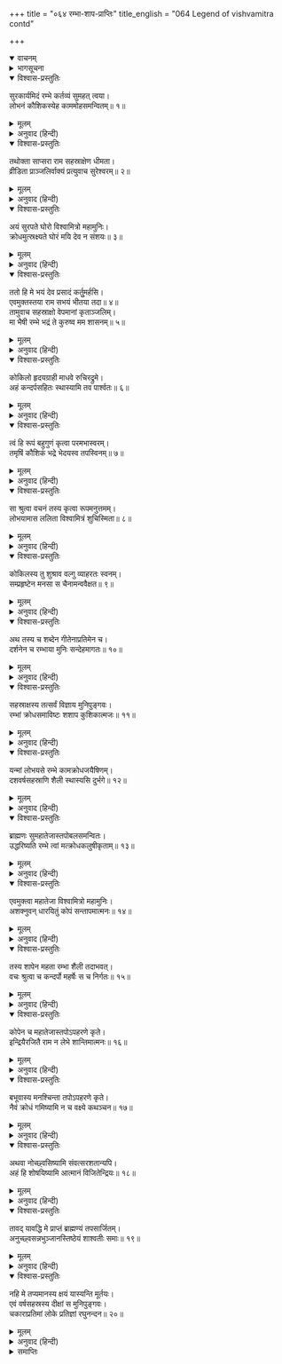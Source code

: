 +++
title = "०६४ रम्भा-शाप-प्राप्तिः"
title_english = "064 Legend of vishvamitra contd"

+++
<details open><summary>वाचनम्</summary>
<div caption="श्रीराम-हरिसीताराममूर्ति-घनपाठिभ्यां वचनम्" class="audioEmbed" src="https://archive.org/download/Ramayana-recitation-Sriram-harisItArAmamUrti-Ghanapaati-v2/Kanda_1/Kanda_1_BK-064-Rambhayaha_Shapa_Prapthihi.mp3"></div>
</details>

<details><summary>भागसूचना</summary>

64. विश्वामित्रका रम्भाको शाप देकर पुनः घोर तपस्याके लिये दीक्षा लेना
</details>

<details open><summary>विश्वास-प्रस्तुतिः</summary>

सुरकार्यमिदं रम्भे कर्तव्यं सुमहत् त्वया।  
लोभनं कौशिकस्येह काममोहसमन्वितम्॥ १॥
</details>

<details><summary>मूलम्</summary>

सुरकार्यमिदं रम्भे कर्तव्यं सुमहत् त्वया।  
लोभनं कौशिकस्येह काममोहसमन्वितम्॥ १॥
</details>

<details><summary>अनुवाद (हिन्दी)</summary>

(इन्द्र बोले—) रम्भे! देवताओंका एक बहुत बड़ा कार्य उपस्थित हुआ है। इसे तुम्हें ही पूरा करना है। तू महर्षि विश्वामित्रको इस प्रकार लुभा, जिससे वे काम और मोहके वशीभूत हो जायँ॥ १॥
</details>

<details open><summary>विश्वास-प्रस्तुतिः</summary>

तथोक्ता साप्सरा राम सहस्राक्षेण धीमता।  
व्रीडिता प्राञ्जलिर्वाक्यं प्रत्युवाच सुरेश्वरम्॥ २॥
</details>

<details><summary>मूलम्</summary>

तथोक्ता साप्सरा राम सहस्राक्षेण धीमता।  
व्रीडिता प्राञ्जलिर्वाक्यं प्रत्युवाच सुरेश्वरम्॥ २॥
</details>

<details><summary>अनुवाद (हिन्दी)</summary>

श्रीराम! बुद्धिमान् इन्द्रके ऐसा कहनेपर वह अप्सरा लज्जित हो हाथ जोड़कर देवेश्वर इन्द्रसे बोली—॥ २॥
</details>

<details open><summary>विश्वास-प्रस्तुतिः</summary>

अयं सुरपते घोरो विश्वामित्रो महामुनिः।  
क्रोधमुत्स्रक्ष्यते घोरं मयि देव न संशयः॥ ३॥
</details>

<details><summary>मूलम्</summary>

अयं सुरपते घोरो विश्वामित्रो महामुनिः।  
क्रोधमुत्स्रक्ष्यते घोरं मयि देव न संशयः॥ ३॥
</details>

<details><summary>अनुवाद (हिन्दी)</summary>

‘सुरपते! ये महामुनि विश्वामित्र बड़े भयंकर हैं। देव! इसमें संदेह नहीं कि ये मुझपर भयानक क्रोधका प्रयोग करेंगे॥ ३॥
</details>

<details open><summary>विश्वास-प्रस्तुतिः</summary>

ततो हि मे भयं देव प्रसादं कर्तुुमर्हसि।  
एवमुक्तस्तया राम सभयं भीतया तदा॥ ४॥  
तामुवाच सहस्राक्षो वेपमानां कृताञ्जलिम्।  
मा भैषी रम्भे भद्रं ते कुरुष्व मम शासनम्॥ ५॥
</details>

<details><summary>मूलम्</summary>

ततो हि मे भयं देव प्रसादं कर्तुुमर्हसि।  
एवमुक्तस्तया राम सभयं भीतया तदा॥ ४॥  
तामुवाच सहस्राक्षो वेपमानां कृताञ्जलिम्।  
मा भैषी रम्भे भद्रं ते कुरुष्व मम शासनम्॥ ५॥
</details>

<details><summary>अनुवाद (हिन्दी)</summary>

‘अतः देवेश्वर! मुझे उनसे बड़ा डर लगता है, आप मुझपर कृपा करें।’ श्रीराम! डरी हुई रम्भाके इस प्रकार भयपूर्वक कहनेपर सहस्र नेत्रधारी इन्द्र हाथ जोड़कर खड़ी और थर-थर काँपती हुई रम्भासे इस प्रकार बोले—‘रम्भे! तू भय न कर, तेरा भला हो, तू मेरी आज्ञा मान ले॥ ४-५॥
</details>

<details open><summary>विश्वास-प्रस्तुतिः</summary>

कोकिलो हृदयग्राही माधवे रुचिरद्रुमे।  
अहं कन्दर्पसहितः स्थास्यामि तव पार्श्वतः॥ ६॥
</details>

<details><summary>मूलम्</summary>

कोकिलो हृदयग्राही माधवे रुचिरद्रुमे।  
अहं कन्दर्पसहितः स्थास्यामि तव पार्श्वतः॥ ६॥
</details>

<details><summary>अनुवाद (हिन्दी)</summary>

‘वैशाख मासमें जब कि प्रत्येक वृक्ष नवपल्लवोंसे परम सुन्दर शोभा धारण कर लेता है, अपनी मधुर काकलीसे सबके हृदयको खींचनेवाले कोकिल और कामदेवके साथ मैं भी तेरे पास रहूँगा॥ ६॥
</details>

<details open><summary>विश्वास-प्रस्तुतिः</summary>

त्वं हि रूपं बहुगुणं कृत्वा परमभास्वरम्।  
तमृषिं कौशिकं भद्रे भेदयस्व तपस्विनम्॥ ७॥
</details>

<details><summary>मूलम्</summary>

त्वं हि रूपं बहुगुणं कृत्वा परमभास्वरम्।  
तमृषिं कौशिकं भद्रे भेदयस्व तपस्विनम्॥ ७॥
</details>

<details><summary>अनुवाद (हिन्दी)</summary>

‘भद्रे! तू अपने परम कान्तिमान् रूपको हाव-भाव आदि विविध गुणोंसे सम्पन्न करके उसके द्वारा विश्वामित्र मुनिको तपस्यासे विचलित कर दे’॥ ७॥
</details>

<details open><summary>विश्वास-प्रस्तुतिः</summary>

सा श्रुत्वा वचनं तस्य कृत्वा रूपमनुत्तमम्।  
लोभयामास ललिता विश्वामित्रं शुचिस्मिता॥ ८॥
</details>

<details><summary>मूलम्</summary>

सा श्रुत्वा वचनं तस्य कृत्वा रूपमनुत्तमम्।  
लोभयामास ललिता विश्वामित्रं शुचिस्मिता॥ ८॥
</details>

<details><summary>अनुवाद (हिन्दी)</summary>

देवराजका यह वचन सुनकर उस मधुर मुसकानवाली सुन्दरी अप्सराने परम उत्तम रूप बनाकर विश्वामित्रको लुभाना आरम्भ किया॥ ८॥
</details>

<details open><summary>विश्वास-प्रस्तुतिः</summary>

कोकिलस्य तु शुश्राव वल्गु व्याहरतः स्वनम्।  
सम्प्रहृष्टेन मनसा स चैनामन्ववैक्षत॥ ९॥
</details>

<details><summary>मूलम्</summary>

कोकिलस्य तु शुश्राव वल्गु व्याहरतः स्वनम्।  
सम्प्रहृष्टेन मनसा स चैनामन्ववैक्षत॥ ९॥
</details>

<details><summary>अनुवाद (हिन्दी)</summary>

विश्वामित्रने मीठी बोली बोलनेवाले कोकिलकी मधुर काकली सुनी। उन्होंने प्रसन्नचित्त होकर जब उस ओर दृष्टिपात किया, तब सामने रम्भा खड़ी दिखायी दी॥ ९॥
</details>

<details open><summary>विश्वास-प्रस्तुतिः</summary>

अथ तस्य च शब्देन गीतेनाप्रतिमेन च।  
दर्शनेन च रम्भाया मुनिः सन्देहमागतः॥ १०॥
</details>

<details><summary>मूलम्</summary>

अथ तस्य च शब्देन गीतेनाप्रतिमेन च।  
दर्शनेन च रम्भाया मुनिः सन्देहमागतः॥ १०॥
</details>

<details><summary>अनुवाद (हिन्दी)</summary>

कोकिलके कलरव, रम्भाके अनुपम गीत और अप्रत्याशित दर्शनसे मुनिके मनमें संदेह हो गया॥ १०॥
</details>

<details open><summary>विश्वास-प्रस्तुतिः</summary>

सहस्राक्षस्य तत्सर्वं विज्ञाय मुनिपुङ्गवः।  
रम्भां क्रोधसमाविष्टः शशाप कुशिकात्मजः॥ ११॥
</details>

<details><summary>मूलम्</summary>

सहस्राक्षस्य तत्सर्वं विज्ञाय मुनिपुङ्गवः।  
रम्भां क्रोधसमाविष्टः शशाप कुशिकात्मजः॥ ११॥
</details>

<details><summary>अनुवाद (हिन्दी)</summary>

देवराजका वह सारा कुचक्र उनकी समझमें आ गया। फिर तो मुनिवर विश्वामित्रने क्रोधमें भरकर रम्भाको शाप देते हुए कहा—॥ ११॥
</details>

<details open><summary>विश्वास-प्रस्तुतिः</summary>

यन्मां लोभयसे रम्भे कामक्रोधजयैषिणम्।  
दशवर्षसहस्राणि शैली स्थास्यसि दुर्भगे॥ १२॥
</details>

<details><summary>मूलम्</summary>

यन्मां लोभयसे रम्भे कामक्रोधजयैषिणम्।  
दशवर्षसहस्राणि शैली स्थास्यसि दुर्भगे॥ १२॥
</details>

<details><summary>अनुवाद (हिन्दी)</summary>

‘दुर्भगे रम्भे! मैं काम और क्रोधपर विजय पाना चाहता हूँ और तू आकर मुझे लुभाती है। अतः इस अपराधके कारण तू दस हजार वर्षोंतक पत्थरकी प्रतिमा बनकर खड़ी रहेगी॥ १२॥
</details>

<details open><summary>विश्वास-प्रस्तुतिः</summary>

ब्राह्मणः सुमहातेजास्तपोबलसमन्वितः।  
उद्धरिष्यति रम्भे त्वां मत्क्रोधकलुषीकृताम्॥ १३॥
</details>

<details><summary>मूलम्</summary>

ब्राह्मणः सुमहातेजास्तपोबलसमन्वितः।  
उद्धरिष्यति रम्भे त्वां मत्क्रोधकलुषीकृताम्॥ १३॥
</details>

<details><summary>अनुवाद (हिन्दी)</summary>

‘रम्भे! शापका समय पूरा हो जानेके बाद एक महान् तेजस्वी और तपोबलसम्पन्न ब्राह्मण (ब्रह्माजीके पुत्र वसिष्ठ) मेरे क्रोधसे कलुषित तेरा उद्धार करेंगे’॥
</details>

<details open><summary>विश्वास-प्रस्तुतिः</summary>

एवमुक्त्वा महातेजा विश्वामित्रो महामुनिः।  
अशक्नुवन् धारयितुं कोपं सन्तापमात्मनः॥ १४॥
</details>

<details><summary>मूलम्</summary>

एवमुक्त्वा महातेजा विश्वामित्रो महामुनिः।  
अशक्नुवन् धारयितुं कोपं सन्तापमात्मनः॥ १४॥
</details>

<details><summary>अनुवाद (हिन्दी)</summary>

ऐसा कहकर महातेजस्वी महामुनि विश्वामित्र अपना क्रोध न रोक सकनेके कारण मन-ही-मन संतप्त हो उठे॥ १४॥
</details>

<details open><summary>विश्वास-प्रस्तुतिः</summary>

तस्य शापेन महता रम्भा शैली तदाभवत्।  
वचः श्रुत्वा च कन्दर्पो महर्षेः स च निर्गतः॥ १५॥
</details>

<details><summary>मूलम्</summary>

तस्य शापेन महता रम्भा शैली तदाभवत्।  
वचः श्रुत्वा च कन्दर्पो महर्षेः स च निर्गतः॥ १५॥
</details>

<details><summary>अनुवाद (हिन्दी)</summary>

मुनिके उस महाशापसे रम्भा तत्काल पत्थरकी प्रतिमा बन गयी। महर्षिका वह शापयुक्त वचन सुनकर कन्दर्प और इन्द्र वहाँसे खिसक गये॥ १५॥
</details>

<details open><summary>विश्वास-प्रस्तुतिः</summary>

कोपेन च महातेजास्तपोऽपहरणे कृते।  
इन्द्रियैरजितै राम न लेभे शान्तिमात्मनः॥ १६॥
</details>

<details><summary>मूलम्</summary>

कोपेन च महातेजास्तपोऽपहरणे कृते।  
इन्द्रियैरजितै राम न लेभे शान्तिमात्मनः॥ १६॥
</details>

<details><summary>अनुवाद (हिन्दी)</summary>

श्रीराम! क्रोधसे तपस्याका क्षय हो गया और इन्द्रियाँ अभीतक काबूमें न आ सकीं, यह विचारकर उन महातेजस्वी मुनिके चित्तको शान्ति नहीं मिलती थी॥ १६॥
</details>

<details open><summary>विश्वास-प्रस्तुतिः</summary>

बभूवास्य मनश्चिन्ता तपोऽपहरणे कृते।  
नैवं क्रोधं गमिष्यामि न च वक्ष्ये कथञ्चन॥ १७॥
</details>

<details><summary>मूलम्</summary>

बभूवास्य मनश्चिन्ता तपोऽपहरणे कृते।  
नैवं क्रोधं गमिष्यामि न च वक्ष्ये कथञ्चन॥ १७॥
</details>

<details><summary>अनुवाद (हिन्दी)</summary>

तपस्याका अपहरण हो जानेपर उनके मनमें यह विचार उत्पन्न हुआ कि ‘अबसे न तो क्रोध करूँगा और न किसी भी अवस्थामें मुँहसे कुछ बोलूँगा॥ १७॥
</details>

<details open><summary>विश्वास-प्रस्तुतिः</summary>

अथवा नोच्छ्वसिष्यामि संवत्सरशतान्यपि।  
अहं हि शोषयिष्यामि आत्मानं विजितेन्द्रियः॥ १८॥
</details>

<details><summary>मूलम्</summary>

अथवा नोच्छ्वसिष्यामि संवत्सरशतान्यपि।  
अहं हि शोषयिष्यामि आत्मानं विजितेन्द्रियः॥ १८॥
</details>

<details><summary>अनुवाद (हिन्दी)</summary>

‘अथवा सौ वर्षोंतक मैं श्वास भी न लूँगा। इन्द्रियोंको जीतकर इस शरीरको सुखा डालूँगा॥ १८॥
</details>

<details open><summary>विश्वास-प्रस्तुतिः</summary>

तावद् यावद्धि मे प्राप्तं ब्राह्मण्यं तपसार्जितम्।  
अनुच्छ्वसन्नभुञ्जानस्तिष्ठेयं शाश्वतीः समाः॥ १९॥
</details>

<details><summary>मूलम्</summary>

तावद् यावद्धि मे प्राप्तं ब्राह्मण्यं तपसार्जितम्।  
अनुच्छ्वसन्नभुञ्जानस्तिष्ठेयं शाश्वतीः समाः॥ १९॥
</details>

<details><summary>अनुवाद (हिन्दी)</summary>

‘जबतक अपनी तपस्यासे उपार्जित ब्राह्मणत्व मुझे प्राप्त न होगा, तबतक चाहे अनन्त वर्ष बीत जायँ, मैं बिना खाये-पीये खड़ा रहूँगा और साँसतक न लूँगा॥ १९॥
</details>

<details open><summary>विश्वास-प्रस्तुतिः</summary>

नहि मे तप्यमानस्य क्षयं यास्यन्ति मूर्तयः।  
एवं वर्षसहस्रस्य दीक्षां स मुनिपुङ्गवः।  
चकाराप्रतिमां लोके प्रतिज्ञां रघुनन्दन॥ २०॥
</details>

<details><summary>मूलम्</summary>

नहि मे तप्यमानस्य क्षयं यास्यन्ति मूर्तयः।  
एवं वर्षसहस्रस्य दीक्षां स मुनिपुङ्गवः।  
चकाराप्रतिमां लोके प्रतिज्ञां रघुनन्दन॥ २०॥
</details>

<details><summary>अनुवाद (हिन्दी)</summary>

‘तपस्या करते समय मेरे शरीरके अवयव कदापि नष्ट नहीं होंगे।’ रघुनन्दन! ऐसा निश्चय करके मुनिवर विश्वामित्रने पुनः एक हजार वर्षोंतक तपस्या करनेके लिये दीक्षा ग्रहण की। उन्होंने जो प्रतिज्ञा की थी, उसकी संसारमें कहीं तुलना नहीं है॥ २०॥
</details>

<details><summary>समाप्तिः</summary>

इत्यार्षे श्रीमद्रामायणे वाल्मीकीये आदिकाव्ये बालकाण्डे चतुःषष्टितमः सर्गः॥ ६४॥  
इस प्रकार श्रीवाल्मीकिनिर्मित आर्षरामायण आदिकाव्यके बालकाण्डमें चौंसठवाँ सर्ग पूरा हुआ॥ ६४॥
</details>

